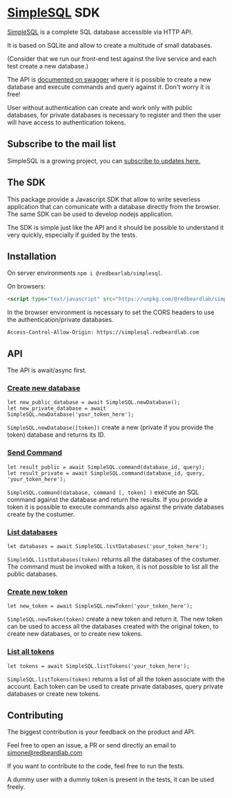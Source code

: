 # [SimpleSQL][simplesql] SDK

[SimpleSQL][simplesql] is a complete SQL database accessible via HTTP API.

It is based on SQLite and allow to create a multitude of small databases.

(Consider that we run our front-end test against the live service and each test create a new database.)

The API is [documented on swagger][swagger] where it is possible to create a new database and execute commands and query against it. 
Don't worry it is free!

User without authentication can create and work only with public databases, for private databases is necessary to register and then the user will have access to authentication tokens.

## Subscribe to the mail list

SimpleSQL is a growing project, you can [subscribe to updates here.][subscribe]

## The SDK

This package provide a Javascript SDK that allow to write severless application that can comunicate with a database directly from the browser. The same SDK can be used to develop nodejs application.

The SDK is simple just like the API and it should be possible to understand it very quickly, especially if guided by the tests.

## Installation

On server environments `npm i @redbearlab/simplesql`.

On browsers:

```html
<script type="text/javascript" src="https://unpkg.com/@redbeardlab/simplesql@>=1.0.8"></script>
```

In the browser environment is necessary to set the CORS headers to use the authentication/private databases.

```
Access-Control-Allow-Origin: https://simplesql.redbeardlab.com
```

## API

The API is await/async first.

### [Create new database](https://app.swaggerhub.com/apis-docs/redbeardlab/simplesql.redbeardlab.com/0.1.1#/developers/post_database)

```
let new_public_database = await SimpleSQL.newDatabase();
let new_private_database = await SimpleSQL.newDatabase('your_token_here');
```

`SimpleSQL.newDatabase([token])` create a new (private if you provide the token) database and returns its ID.

### [Send Command](https://app.swaggerhub.com/apis-docs/redbeardlab/simplesql.redbeardlab.com/0.1.1#/developers/post_command__databaseID_)

```
let result_public = await SimpleSQL.command(database_id, query);
let result_private = await SimpleSQL.command(database_id, query, 'your_token_here');
```

`SimpleSQL.command(database, command [, token] )` execute an SQL command against the database and return the results.
If you provide a token it is possible to execute commands also against the private databases create by the costumer.

### [List databases](https://app.swaggerhub.com/apis-docs/redbeardlab/simplesql.redbeardlab.com/0.1.1#/developers/get_databases)

```
let databases = await SimpleSQL.listDatabases('your_token_here');
```

`SimpleSQL.listDatabases(token)` returns all the databases of the costumer.
The command must be invoked with a token, it is not possible to list all the public databases.

### [Create new token](https://app.swaggerhub.com/apis-docs/redbeardlab/simplesql.redbeardlab.com/0.1.1#/developers/post_token)

```
let new_token = await SimpleSQL.newToken('your_token_here');
```

`SimpleSQL.newToken(token)` create a new token and return it.
The new token can be used to access all the databases created with the original token, to create new databases, or to create new tokens.

### [List all tokens](https://app.swaggerhub.com/apis-docs/redbeardlab/simplesql.redbeardlab.com/0.1.1#/developers/get_tokens)

```
let tokens = await SimpleSQL.listTokens('your_token_here');
```

`SimpleSQL.listTokens(token)` returns a list of all the token associate with the account.
Each token can be used to create private databases, query private databases or create new tokens.

## Contributing

The biggest contribution is your feedback on the product and API.

Feel free to open an issue, a PR or send directly an email to [simone@redbeardlab.com](mailto:simone@redbeardlab.com)

If you want to contribute to the code, feel free to run the tests.

A dummy user with a dummy token is present in the tests, it can be used freely.

[simplesql]: https://simplesql.redbeardlab.com
[swagger]: https://app.swaggerhub.com/apis-docs/redbeardlab/simplesql.redbeardlab.com/0.1.1
[subscribe]: https://landing.mailerlite.com/webforms/landing/d5m9d6

